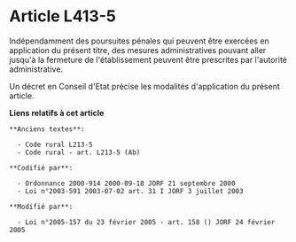# Article L413-5

Indépendamment des poursuites pénales qui peuvent être exercées en application du présent titre, des mesures administratives
pouvant aller jusqu'à la fermeture de l'établissement peuvent être prescrites par l'autorité administrative. 

Un décret en Conseil d'Etat précise les modalités d'application du présent article.

**Liens relatifs à cet article**

	**Anciens textes**:

	  - Code rural L213-5
	  - Code rural - art. L213-5 (Ab)

	**Codifié par**:

	  - Ordonnance 2000-914 2000-09-18 JORF 21 septembre 2000
	  - Loi n°2003-591 2003-07-02 art. 31 I JORF 3 juillet 2003

	**Modifié par**:

	  - Loi n°2005-157 du 23 février 2005 - art. 158 () JORF 24 février 2005
